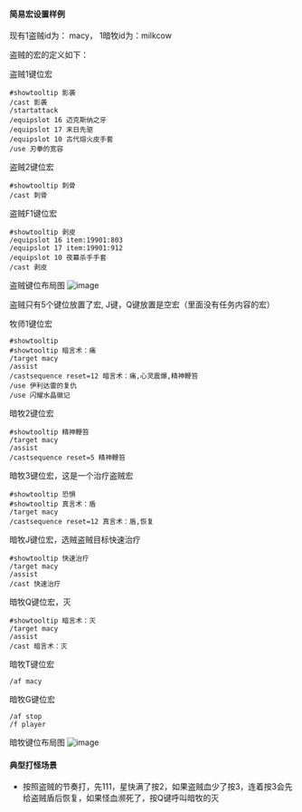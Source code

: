 #### 简易宏设置样例
现有1盗贼id为： macy， 1暗牧id为：milkcow

盗贼的宏的定义如下：

盗贼1键位宏
```
#showtooltip 影袭
/cast 影袭
/startattack
/equipslot 16 迈克斯纳之牙
/equipslot 17 末日先驱
/equipslot 10 古代熔火皮手套
/use 刃拳的宽容
```
盗贼2键位宏 

```
#showtooltip 刺骨
/cast 刺骨
```

盗贼F1键位宏

```
#showtooltip 剥皮
/equipslot 16 item:19901:803
/equipslot 17 item:19901:912
/equipslot 10 夜幕杀手手套
/cast 剥皮
```

盗贼键位布局图
![image](https://user-images.githubusercontent.com/7961235/188297647-2e59e405-236b-41cb-9dbd-13f9e8bc2410.png)


盗贼只有5个键位放置了宏, J键，Q键放置是空宏（里面没有任务内容的宏）

牧师1键位宏

```
#showtooltip 
#showtooltip 暗言术：痛
/target macy
/assist
/castsequence reset=12 暗言术：痛,心灵震爆,精神鞭笞
/use 伊利达雷的复仇
/use 闪耀水晶徽记
```

暗牧2键位宏

```
#showtooltip 精神鞭笞
/target macy
/assist
/castsequence reset=5 精神鞭笞

```

暗牧3键位宏，这是一个治疗盗贼宏

```
#showtooltip 恐惧
#showtooltip 真言术：盾
/target macy
/castsequence reset=12 真言术：盾,恢复

```

暗牧J键位宏，选贼盗贼目标快速治疗

```
#showtooltip 快速治疗
/target macy
/assist
/cast 快速治疗
```

暗牧Q键位宏，灭

```
#showtooltip 暗言术：灭
/target macy
/assist
/cast 暗言术：灭
```


暗牧T键位宏

```
/af macy
```
暗牧G键位宏

```
/af stop
/f player
```
暗牧键位布局图
![image](https://user-images.githubusercontent.com/7961235/188297666-85eb5176-b44d-49fc-b5a3-80974de96df6.png)


#### 典型打怪场景
- 按照盗贼的节奏打，先111，星快满了按2，如果盗贼血少了按3，连着按3会先给盗贼盾后恢复，如果怪血濒死了，按Q键呼叫暗牧的灭
